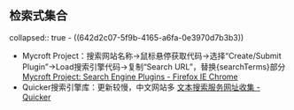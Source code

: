 ## 检索式集合
collapsed:: true
	- ((642d2c07-5f9b-4165-a6fa-0e3970d7b3b3))
- Mycroft Project：搜索网站名称->鼠标悬停获取代码->选择“Create/Submit Plugin”->Load搜索引擎代码->复制“Search URL”，替换{searchTerms}部分 [Mycroft Project: Search Engine Plugins - Firefox IE Chrome](https://mycroftproject.com/)
- Quicker搜索引擎库：更新较慢，中文网站多 [文本搜索服务网址收集 - Quicker](https://getquicker.net/KC/Kb/Article/355)